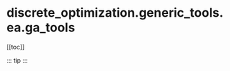 # discrete_optimization.generic_tools.ea.ga_tools

[[toc]]

::: tip
<skdecide-summary></skdecide-summary>
:::

